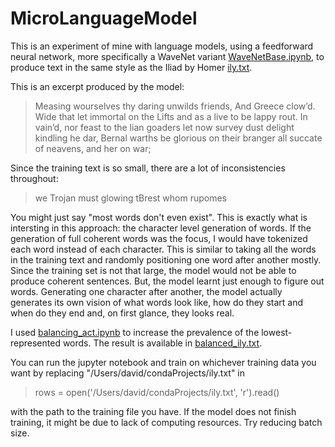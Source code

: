 # MicroLanguageModel
This is an experiment of mine with language models, using a feedforward neural network, more specifically a WaveNet variant [WaveNetBase.ipynb](WaveNetBase.ipynb), to produce text in the same style as the Iliad by Homer [ily.txt](ily.txt).

This is an excerpt produced by the model:
> Measing wourselves thy daring unwilds friends,
And Greece clow’d.
Wide that let immortal on the Lifts and as a live to be lappy rout.
In vain’d, nor feast to the lian goaders let now survey dust delight kindling he dar,
Bernal warths be glorious on their branger all succate of neavens, and her on war;

Since the training text is so small, there are a lot of inconsistencies throughout:
> we Trojan must glowing tBrest whom rupomes

You might just say "most words don't even exist". This is exactly what is intersting in this approach: the character level generation of words. If the generation of full coherent words was the focus, I would have tokenized each word instead of each character. This is similar to taking all the words in the training text and randomly positioning one word after another mostly. Since the training set is not that large, the model would not be able to produce coherent sentences. But, the model learnt just enough to figure out words. Generating one character after another, the model actually generates its own vision of what words look like, how do they start and when do they end and, on first glance, they looks real.

I used [balancing_act.ipynb](balancing_act.ipynb) to increase the prevalence of the lowest-represented words. The result is available in [balanced_ily.txt](balanced_ily.txt).

You can run the jupyter notebook and train on whichever training data you want by replacing "/Users/david/condaProjects/ily.txt" in 
> rows = open('/Users/david/condaProjects/ily.txt', 'r').read()

with the path to the training file you have. If the model does not finish training, it might be due to lack of computing resources. Try reducing batch size.
